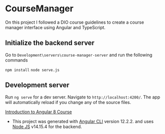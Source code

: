 # CourseManager

On this project I followed a DIO course guidelines to create a course manager interface using Angular and TypeScript.

## Initialize the backend server

Go to `Development\servers\course-manager-server` and run the following commands

`npm install`
`node serve.js`

## Development server

Run `ng serve` for a dev server. Navigate to `http://localhost:4200/`. The app will automatically reload if you change any of the source files.


[Introduction to Angular 8 Course](https://web.digitalinnovation.one/course/introducao-ao-angular-8/learning/2d97a376-c570-45e3-9f32-f756f98804ab?back=/track/santander-fullstack-developer)
* This project was generated with [Angular CLI](https://github.com/angular/angular-cli) version 12.2.2. and uses [Node JS](https://nodejs.org/en/) v14.15.4 for the backend.
